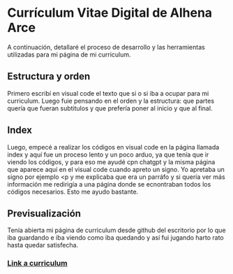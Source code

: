 # Currículum Vitae Digital de Alhena Arce

 A continuación, detallaré el proceso de desarrollo y las herramientas utilizadas para mi página de mi curriculum.


## **Estructura y orden**

Primero escribí en visual code el texto que si o si iba a ocupar para mi curriculum. Luego fuie pensando en el orden y la estructura: que partes quería que fueran subtitulos y que prefería poner al inicio y que al final.

## **Index**

Luego, empecé a realizar los códigos en visual code en la página llamada index y aquí fue un proceso lento y un poco arduo, ya que tenía que ir viendo los códigos, y para eso me ayudé cpn chatgpt y la misma página que aparece aquí en el visual code cuando apreto un signo. Yo apretaba un signo por ejemplo <p y me explicaba que era un parráfo y si quería ver más información me redirigía a una página donde se ecnontraban todos los códigos necesarios. Esto me ayudo bastante.

## **Previsualización**
Tenía abierta mi página de curriculum desde github del escritorio por lo que iba guardando e iba viendo como iba quedando y así fui jugando harto rato hasta quedar satisfecha.

### [Link a curriculum](https://alhenaarce.github.io/Tareas/) 